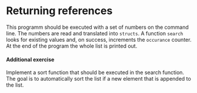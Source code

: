 # Returning references
This programm should be executed with a set of numbers on the command line.
The numbers are read and translated into ``structs``. A function ``search`` looks
for existing values and, on success, increments the ``occurance`` counter. At the
end of the program the whole list is printed out.

#### Additional exercise
Implement a sort function that should be executed in the search function.
The goal is to automatically sort the list if a new element that is appended to 
the list.